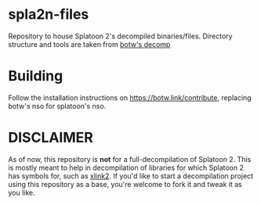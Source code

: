 # spla2n-files

Repository to house Splatoon 2's decompiled binaries/files. Directory structure and tools are taken from [botw's decomp](https://github.com/zeldaret/botw)

# Building

Follow the installation instructions on https://botw.link/contribute, replacing botw's nso for splatoon's nso.

# DISCLAIMER
As of now, this repository is **not** for a full-decompilation of Splatoon 2. This is mostly meant to help in decompilation of libraries for which Splatoon 2 has symbols for, such as [xlink2](https://github.com/Nitr4m12/xlink2). If you'd like to start a decompilation project using this repository as a base, you're welcome to fork it and tweak it as you like.
